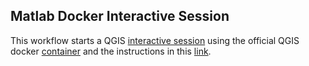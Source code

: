 ## Matlab Docker Interactive Session
This workflow starts a QGIS [interactive session](https://github.com/parallelworks/interactive_session/blob/main/README.md) using the official QGIS docker [container](https://hub.docker.com/r/qgis/qgis) and the instructions in this [link](https://docs.qgis.org/3.28/en/docs/server_manual/containerized_deployment.html).
